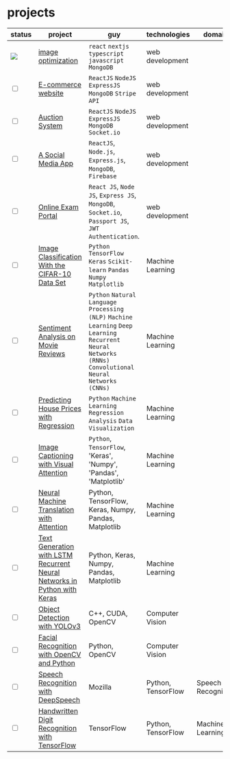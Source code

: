 # projects
 
|  status | project | guy | technologies| domain |
|--| ------- | ------ | -------| -- |
| ![](https://geps.dev/progress/0) | [image optimization](https://github.com/BharathxD/OptimizeX-Client) | `react` `nextjs` `typescript` `javascript` `MongoDB` | web development|
| <input type=checkbox> | [E-commerce website](https://github.com/iamshubhankarkhare/E-commerce-website)  | `ReactJS` `NodeJS` `ExpressJS` `MongoDB` `Stripe API` | web development|
| <input type=checkbox> | [Auction System](https://github.com/Abdulrahman-Khalid/Auction-System) | `ReactJS` `NodeJS` `ExpressJS` `MongoDB` `Socket.io` | web development|
| <input type=checkbox> | [A Social Media App](https://github.com/Abdulrahman-Khalid/Social-Media-App) |  `ReactJS`, 	`Node.js`, 	`Express.js`, 	`MongoDB`, `Firebase` 	| web development|
| <input type=checkbox> 	| 	[Online Exam Portal](https://github.com/Abdulrahman-Khalid/Online-Exam-Portal) 	| 	 `React JS`, `Node JS`, `Express JS`, `MongoDB`, `Socket.io`, `Passport JS`, `JWT Authentication`.  	| web development|
| <input type=checkbox> | [Image Classification With the CIFAR-10 Data Set](https://emeritus.org/blog/ai-and-ml-machine-learning-projects/) |  `Python` `TensorFlow` `Keras` `Scikit-learn` `Pandas` `Numpy` `Matplotlib` | Machine Learning|
| <input type=checkbox>| [Sentiment Analysis on Movie Reviews](https://www.kaggle.com/c/sentiment-analysis-on-movie-reviews) |  `Python` `Natural Language Processing (NLP)` `Machine Learning` `Deep Learning` `Recurrent Neural Networks (RNNs)` `Convolutional Neural Networks (CNNs)` | Machine Learning|
| <input type=checkbox> | [Predicting House Prices with Regression](https://www.kaggle.com/c/house-prices-advanced-regression-techniques) | `Python` `Machine Learning` `Regression Analysis` `Data Visualization`  | Machine Learning|
| <input type=checkbox> | [Image Captioning with Visual Attention](https://github.com/kelvinxu/arctic-captions) |   `Python`, 	`TensorFlow`, 	'Keras', 'Numpy', 'Pandas', 'Matplotlib' 	| Machine Learning|
| <input type=checkbox> 	| 	[Neural Machine Translation with Attention](https://github.com/tensorflow/nmt) 	|  Python, TensorFlow, Keras, Numpy, Pandas, Matplotlib  	| Machine Learning|
| <input type=checkbox> 	| 	[Text Generation with LSTM Recurrent Neural Networks in Python with Keras](https://machinelearningmastery.com/text-generation-lstm-recurrent-neural-networks-python-keras/) 	|  Python, Keras, Numpy, Pandas, Matplotlib  	| Machine Learning|
| <input type=checkbox> 	| 	[Object Detection with YOLOv3](https://github.com/AlexeyAB/darknet) 	| C++, CUDA, OpenCV  	| Computer Vision|
| <input type=checkbox> 	| 	[Facial Recognition with OpenCV and Python](https://realpython.com/face-recognition-with-python/) 	|  Python, OpenCV  	| Computer Vision|
| <input type=checkbox>	| 	[Speech Recognition with DeepSpeech](https://github.com/mozilla/DeepSpeech) 	| Mozilla  	| Python, TensorFlow  	| Speech Recognition|
|<input type=checkbox>   |    [Handwritten Digit Recognition with TensorFlow](https://www.tensorflow.org/tutorials/quickstart/beginner)    |    TensorFlow    | Python, TensorFlow    | Machine Learning|




